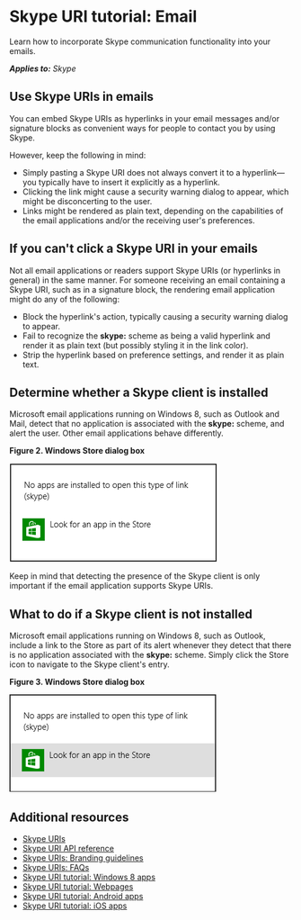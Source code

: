 
# Skype URI tutorial: Email

Learn how to incorporate Skype communication functionality into your emails.


 _**Applies to:** Skype_

## Use Skype URIs in emails

You can embed Skype URIs as hyperlinks in your email messages and/or signature blocks as convenient ways for people to contact you by using Skype.

However, keep the following in mind:


* Simply pasting a Skype URI does not always convert it to a hyperlink—you typically have to insert it explicitly as a hyperlink.
* Clicking the link might cause a security warning dialog to appear, which might be disconcerting to the user.
* Links might be rendered as plain text, depending on the capabilities of the email applications and/or the receiving user's preferences.


## If you can't click a Skype URI in your emails

Not all email applications or readers support Skype URIs (or hyperlinks in general) in the same manner. For someone receiving an email containing a Skype URI, such as in a signature block, the rendering email application might do any of the following:


* Block the hyperlink's action, typically causing a security warning dialog to appear.
* Fail to recognize the  **skype:** scheme as being a valid hyperlink and render it as plain text (but possibly styling it in the link color).
* Strip the hyperlink based on preference settings, and render it as plain text.

## Determine whether a Skype client is installed

Microsoft email applications running on Windows 8, such as Outlook and Mail, detect that no application is associated with the  **skype:** scheme, and alert the user. Other email applications behave differently.


**Figure 2. Windows Store dialog box**

![Windows 8 notification that no app is installed](images/skypeUri_Win8Store.png)

Keep in mind that detecting the presence of the Skype client is only important if the email application supports Skype URIs.


## What to do if a Skype client is not installed

Microsoft email applications running on Windows 8, such as Outlook, include a link to the Store as part of its alert whenever they detect that there is no application associated with the  **skype:** scheme. Simply click the Store icon to navigate to the Skype client's entry.


**Figure 3. Windows Store dialog box**

![Windows 8 notification highlighting store link](images/skypeUri_Win8StoreHighlight.png)


## Additional resources


* [Skype URIs](SkypeURIs)
* [Skype URI API reference](SkypeURIAPIReference)
* [Skype URIs: Branding guidelines](SkypeURIs_BrandingGuidelines)
* [Skype URIs: FAQs](SkypeURIs_FAQs)
* [Skype URI tutorial: Windows 8 apps](SkypeURITutorial_Windows8Apps)
* [Skype URI tutorial: Webpages](SkypeURItutorial_Webpages)
* [Skype URI tutorial: Android apps](SkypeURITutorial_AndroidApps)
* [Skype URI tutorial: iOS apps](SkypeURITutorial_iOSApps)

